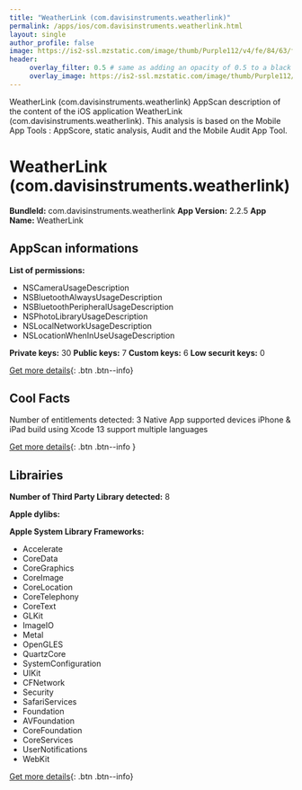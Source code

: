 ```yaml
---
title: "WeatherLink (com.davisinstruments.weatherlink)"
permalink: /apps/ios/com.davisinstruments.weatherlink.html
layout: single
author_profile: false
image: https://is2-ssl.mzstatic.com/image/thumb/Purple112/v4/fe/84/63/fe8463d5-9ef1-d5cd-1d2a-211452638875/AppIcon-0-1x_U007emarketing-0-10-0-85-220.png/512x512bb.jpg
header: 
     overlay_filter: 0.5 # same as adding an opacity of 0.5 to a black background
     overlay_image: https://is2-ssl.mzstatic.com/image/thumb/Purple112/v4/fe/84/63/fe8463d5-9ef1-d5cd-1d2a-211452638875/AppIcon-0-1x_U007emarketing-0-10-0-85-220.png/512x512bb.jpg
---
```

WeatherLink (com.davisinstruments.weatherlink) AppScan description of the content of the iOS application WeatherLink (com.davisinstruments.weatherlink). This analysis is based on the Mobile App Tools : AppScore, static analysis, Audit and the Mobile Audit App Tool.

# WeatherLink (com.davisinstruments.weatherlink)

**BundleId:** com.davisinstruments.weatherlink
**App Version:** 2.2.5
**App Name:** WeatherLink


## AppScan informations 

**List of permissions:** 
- NSCameraUsageDescription
- NSBluetoothAlwaysUsageDescription
- NSBluetoothPeripheralUsageDescription
- NSPhotoLibraryUsageDescription
- NSLocalNetworkUsageDescription
- NSLocationWhenInUseUsageDescription
  
  
**Private keys:** 30
**Public keys:** 7
**Custom keys:** 6
**Low securit keys:** 0
  
[Get more details](/pricing.html){: .btn .btn--info}

## Cool Facts

Number of entitlements detected: 3
Native App
supported devices iPhone & iPad
build using Xcode 13
support multiple languages
  
[Get more details](/pricing.html){: .btn .btn--info }

## Librairies 
**Number of Third Party Library detected:** 8


**Apple dylibs:**


**Apple System Library Frameworks:**
- Accelerate
- CoreData
- CoreGraphics
- CoreImage
- CoreLocation
- CoreTelephony
- CoreText
- GLKit
- ImageIO
- Metal
- OpenGLES
- QuartzCore
- SystemConfiguration
- UIKit
- CFNetwork
- Security
- SafariServices
- Foundation
- AVFoundation
- CoreFoundation
- CoreServices
- UserNotifications
- WebKit


  
[Get more details](/pricing.html){: .btn .btn--info}

